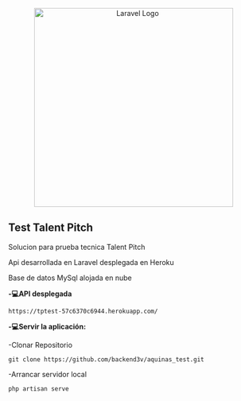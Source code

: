 <p align="center"><a href="https://laravel.com" target="_blank"><img src="https://raw.githubusercontent.com/laravel/art/master/logo-lockup/5%20SVG/2%20CMYK/1%20Full%20Color/laravel-logolockup-cmyk-red.svg" width="400" alt="Laravel Logo"></a></p>

## Test Talent Pitch

Solucion para prueba tecnica Talent Pitch

Api desarrollada en Laravel desplegada en Heroku

Base de datos MySql alojada en nube

**-💻API desplegada**
```
https://tptest-57c6370c6944.herokuapp.com/

```


**-💻Servir la aplicación:**


-Clonar Repositorio
```
git clone https://github.com/backend3v/aquinas_test.git

```

-Arrancar servidor local
```
php artisan serve

```



